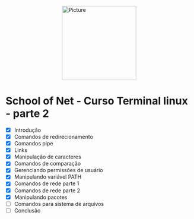 <img src="https://sonassets.s3.amazonaws.com/img/logo-top.png" 
        alt="Picture" 
        width="200" 
        style="display: block; margin: 0 auto" />

# School of Net - Curso Terminal linux - parte 2


- [x] Introdução
- [x] Comandos de redirecionamento
- [x] Comandos pipe
- [x] Links
- [x] Manipulação de caracteres
- [x] Comandos de comparação
- [x] Gerenciando permissões de usuário
- [x] Manipulando variável PATH
- [x] Comandos de rede parte 1
- [x] Comandos de rede parte 2
- [x] Manipulando pacotes
- [ ] Comandos para sistema de arquivos
- [ ] Conclusão